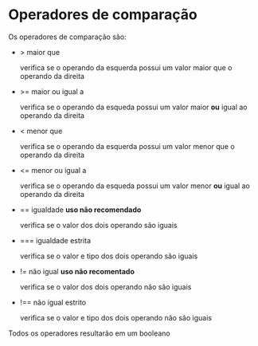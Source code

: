 # Operadores de comparação

Os operadores de comparação são:

- \> maior que

  verifica se o operando da esquerda possui um valor maior que o operando da direita

- \>= maior ou igual a

  verifica se o operando da esqueda possui um valor maior **ou** igual ao operando da direita

- < menor que

  verifica se o operando da esquerda possui um valor menor que o operando da direita

- <= menor ou igual a  

  verifica se o operando da esqueda possui um valor menor **ou** igual ao operando da direita

- == igualdade **uso não recomendado**

  verifica se o valor dos dois operando são iguais

- === igualdade estrita

  verifica se o valor e tipo dos dois operando são iguais

- != não igual **uso não recomentado**

  verifica se o valor dos dois operando não são iguais

- !== não igual estrito

  verifica se o valor e tipo dos dois operando não são iguais

Todos os operadores resultarão em um booleano
